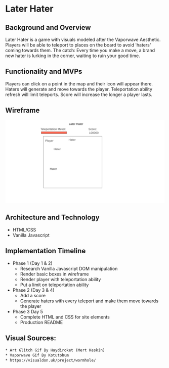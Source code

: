 # Later Hater

## Background and Overview
Later Hater is a game with visuals modeled after the Vaporwave Aesthetic. Players will be able to teleport to places on the board to avoid 'haters' coming towards them. The catch: Every time you make a move, a brand new hater is lurking in the corner, waiting to ruin your good time.

## Functionality and MVPs
Players can click on a point in the map and their icon will appear there. Haters will generate and move towards the player. Teleportation ability refresh will limit teleports. Score will increase the longer a player lasts. 

## Wireframe
![Wireframe](wireframe.JPG)

## Architecture and Technology 
* HTML/CSS
* Vanilla Javascript 

## Implementation Timeline
* Phase 1 (Day 1 & 2)
    * Research Vanilla Javascript DOM manipulation
    * Render basic boxes in wireframe
    * Render player with teleportation ability
    * Put a limit on teleportation ability
* Phase 2 (Day 3 & 4)
    * Add a score
    * Generate haters with every teleport and make them move towards the player
* Phase 3  Day 5
    * Complete HTML and CSS for site elements
    * Production README
    
 ## Visual Sources: 
    * Art Glitch Gif By Haydiroket (Mert Keskin)
    * Vaporwave Gif By Kotutohum
    * https://visualdon.uk/project/wormhole/
